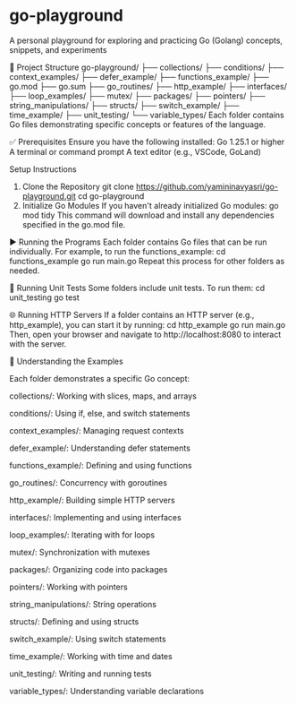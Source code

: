 # go-playground
A personal playground for exploring and practicing Go (Golang) concepts, snippets, and experiments

📂 Project Structure
go-playground/
├── collections/
├── conditions/
├── context_examples/
├── defer_example/
├── functions_example/
├── go.mod
├── go.sum
├── go_routines/
├── http_example/
├── interfaces/
├── loop_examples/
├── mutex/
├── packages/
├── pointers/
├── string_manipulations/
├── structs/
├── switch_example/
├── time_example/
├── unit_testing/
└── variable_types/
Each folder contains Go files demonstrating specific concepts or features of the language.

✅ Prerequisites
Ensure you have the following installed:
Go 1.25.1 or higher
A terminal or command prompt
A text editor (e.g., VSCode, GoLand)

Setup Instructions
1. Clone the Repository
git clone https://github.com/yamininavyasri/go-playground.git
cd go-playground
2. Initialize Go Modules
If you haven't already initialized Go modules:
go mod tidy
This command will download and install any dependencies specified in the go.mod file.

▶️ Running the Programs
Each folder contains Go files that can be run individually. For example, to run the functions_example:
cd functions_example
go run main.go
Repeat this process for other folders as needed.

🧪 Running Unit Tests
Some folders include unit tests. To run them:
cd unit_testing
go test

🌐 Running HTTP Servers
If a folder contains an HTTP server (e.g., http_example), you can start it by running:
cd http_example
go run main.go
Then, open your browser and navigate to http://localhost:8080 to interact with the server.

🧠 Understanding the Examples

Each folder demonstrates a specific Go concept:

collections/: Working with slices, maps, and arrays

conditions/: Using if, else, and switch statements

context_examples/: Managing request contexts

defer_example/: Understanding defer statements

functions_example/: Defining and using functions

go_routines/: Concurrency with goroutines

http_example/: Building simple HTTP servers

interfaces/: Implementing and using interfaces

loop_examples/: Iterating with for loops

mutex/: Synchronization with mutexes

packages/: Organizing code into packages

pointers/: Working with pointers

string_manipulations/: String operations

structs/: Defining and using structs

switch_example/: Using switch statements

time_example/: Working with time and dates

unit_testing/: Writing and running tests

variable_types/: Understanding variable declarations